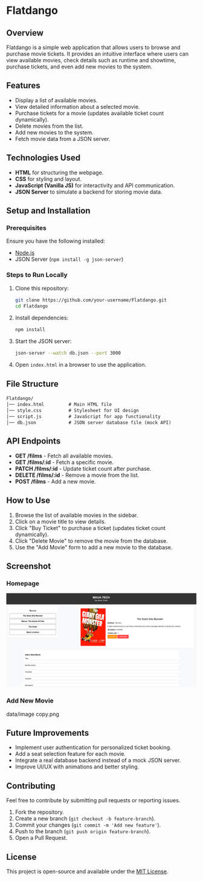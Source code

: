 # Flatdango

## Overview
Flatdango is a simple web application that allows users to browse and purchase movie tickets. It provides an intuitive interface where users can view available movies, check details such as runtime and showtime, purchase tickets, and even add new movies to the system.

## Features
- Display a list of available movies.
- View detailed information about a selected movie.
- Purchase tickets for a movie (updates available ticket count dynamically).
- Delete movies from the list.
- Add new movies to the system.
- Fetch movie data from a JSON server.

## Technologies Used
- **HTML** for structuring the webpage.
- **CSS** for styling and layout.
- **JavaScript (Vanilla JS)** for interactivity and API communication.
- **JSON Server** to simulate a backend for storing movie data.

## Setup and Installation
### Prerequisites
Ensure you have the following installed:
- [Node.js](https://nodejs.org/)
- JSON Server (`npm install -g json-server`)

### Steps to Run Locally
1. Clone this repository:
   ```sh
   git clone https://github.com/your-username/Flatdango.git
   cd Flatdango
   ```
2. Install dependencies:
   ```sh
   npm install
   ```
3. Start the JSON server:
   ```sh
   json-server --watch db.json --port 3000
   ```
4. Open `index.html` in a browser to use the application.

## File Structure
```
Flatdango/
│── index.html         # Main HTML file
│── style.css          # Stylesheet for UI design
│── script.js          # JavaScript for app functionality
│── db.json            # JSON server database file (mock API)
```

## API Endpoints
- **GET /films** - Fetch all available movies.
- **GET /films/:id** - Fetch a specific movie.
- **PATCH /films/:id** - Update ticket count after purchase.
- **DELETE /films/:id** - Remove a movie from the list.
- **POST /films** - Add a new movie.

## How to Use
1. Browse the list of available movies in the sidebar.
2. Click on a movie title to view details.
3. Click "Buy Ticket" to purchase a ticket (updates ticket count dynamically).
4. Click "Delete Movie" to remove the movie from the database.
5. Use the "Add Movie" form to add a new movie to the database.

## Screenshot


### Homepage


![alt text](data/image.png)

### Add New Movie 
data/image copy.png

## Future Improvements
- Implement user authentication for personalized ticket booking.
- Add a seat selection feature for each movie.
- Integrate a real database backend instead of a mock JSON server.
- Improve UI/UX with animations and better styling.

## Contributing
Feel free to contribute by submitting pull requests or reporting issues.
1. Fork the repository.
2. Create a new branch (`git checkout -b feature-branch`).
3. Commit your changes (`git commit -m 'Add new feature'`).
4. Push to the branch (`git push origin feature-branch`).
5. Open a Pull Request.

## License
This project is open-source and available under the [MIT License](LICENSE).

